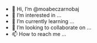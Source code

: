 - 👋 Hi, I’m @moabeczarnobaj
- 👀 I’m interested in ...
- 🌱 I’m currently learning ...
- 💞️ I’m looking to collaborate on ...
- 📫 How to reach me ...

<!---
moabeczarnobaj/moabeczarnobaj is a ✨ special ✨ repository because its `README.md` (this file) appears on your GitHub profile.
You can click the Preview link to take a look at your changes.
--->
